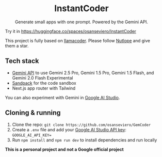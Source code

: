 <h1 align="center">InstantCoder</h1>
<p align="center">
  Generate small apps with one prompt. Powered by the Gemini API.
</p>

Try it in https://huggingface.co/spaces/osanseviero/InstantCoder

This project is fully based on [llamacoder](https://github.com/Nutlope/llamacoder). Please follow [Nutlope](https://github.com/Nutlope) and give them a star.

## Tech stack

- [Gemini API](https://ai.google.dev/gemini-api/docs) to use Gemini 2.5 Pro, Gemini 1.5 Pro, Gemini 1.5 Flash, and Gemini 2.0 Flash Experimental
- [Sandpack](https://sandpack.codesandbox.io/) for the code sandbox
- Next.js app router with Tailwind

You can also experiment with Gemini in [Google AI Studio](https://aistudio.google.com/).

## Cloning & running

1. Clone the repo: `git clone https://github.com/osanseviero/GemCoder`
2. Create a `.env` file and add your [Google AI Studio API key](https://aistudio.google.com/app/apikey): `GOOGLE_AI_API_KEY=`
3. Run `npm install` and `npm run dev` to install dependencies and run locally

**This is a personal project and not a Google official project**
